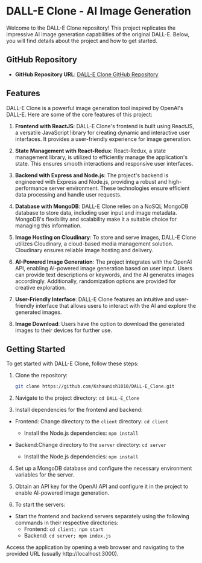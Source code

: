 # DALL-E Clone - AI Image Generation

Welcome to the DALL-E Clone repository! This project replicates the impressive AI image generation capabilities of the original DALL-E. Below, you will find details about the project and how to get started.

## GitHub Repository

- **GitHub Repository URL**: [DALL-E Clone GitHub Repository](https://github.com/Kshaunish1010/server-dalle)

## Features

DALL-E Clone is a powerful image generation tool inspired by OpenAI's DALL-E. Here are some of the core features of this project:

1. **Frontend with ReactJS**: DALL-E Clone's frontend is built using ReactJS, a versatile JavaScript library for creating dynamic and interactive user interfaces. It provides a user-friendly experience for image generation.

2. **State Management with React-Redux**: React-Redux, a state management library, is utilized to efficiently manage the application's state. This ensures smooth interactions and responsive user interfaces.

3. **Backend with Express and Node.js**: The project's backend is engineered with Express and Node.js, providing a robust and high-performance server environment. These technologies ensure efficient data processing and handle user requests.

4. **Database with MongoDB**: DALL-E Clone relies on a NoSQL MongoDB database to store data, including user input and image metadata. MongoDB's flexibility and scalability make it a suitable choice for managing this information.

5. **Image Hosting on Cloudinary**: To store and serve images, DALL-E Clone utilizes Cloudinary, a cloud-based media management solution. Cloudinary ensures reliable image hosting and delivery.

6. **AI-Powered Image Generation**: The project integrates with the OpenAI API, enabling AI-powered image generation based on user input. Users can provide text descriptions or keywords, and the AI generates images accordingly. Additionally, randomization options are provided for creative exploration.

7. **User-Friendly Interface**: DALL-E Clone features an intuitive and user-friendly interface that allows users to interact with the AI and explore the generated images.

8. **Image Download**: Users have the option to download the generated images to their devices for further use.

## Getting Started

To get started with DALL-E Clone, follow these steps:

1. Clone the repository:
   ```bash
   git clone https://github.com/Kshaunish1010/DALL-E_Clone.git

2. Navigate to the project directory: `cd DALL-E_Clone`
   
3. Install dependencies for the frontend and backend:
* Frontend:  Change directory to the `client` directory: `cd client`
  * Install the Node.js dependencies: `npm install`

* Backend:Change directory to the `server` directory: `cd server`
  * Install the Node.js dependencies: `npm install`


4. Set up a MongoDB database and configure the necessary environment variables for the server.

5. Obtain an API key for the OpenAI API and configure it in the project to enable AI-powered image generation.

6. To start the servers:

* Start the frontend and backend servers separately using the following commands in their respective directories:
    * Frontend: `cd client;
                 npm start`
    * Backend: `cd server;
                npm index.js`

Access the application by opening a web browser and navigating to the provided URL (usually http://localhost:3000).
